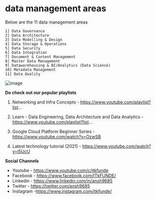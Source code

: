 # data management areas

Below are the 11 data management areas
```
1] Data Governance
2] Data Architecture
3] Data Modelling & Design
4] Data Storage & Operations
5] Data Security
6] Data Integration
7] Document & Content Management
8] Master Data Management
9] Datawarehousing & BI/Analytics (Data Science)
10] Metadata Management
11] Data Quality
```
![image](https://github.com/user-attachments/assets/58342f10-caca-4b28-a1a9-ae57945bf2eb)

**Do check out our popular playlists** 

1) Networking and Infra Concepts - https://www.youtube.com/playlist?list...

2) Learn - Data Engineering, Data Architecture and Data Analytics - https://www.youtube.com/playlist?list...

3) Google Cloud Platform Beginner Series - https://www.youtube.com/watch?v=OzwSB

4)  Latest technology tutorial (2021) - https://www.youtube.com/watch?v=l5UcU

**Social Channels**

- Youtube - https://www.youtube.com/c/itkfunde
- Facebook - https://www.facebook.com/ITkFUNDE/
- Linkedin - https://www.linkedin.com/in/ansh9685
- Twitter - https://twitter.com/ansh9685
- Instagram -https://www.instagram.com/itkfunde/

